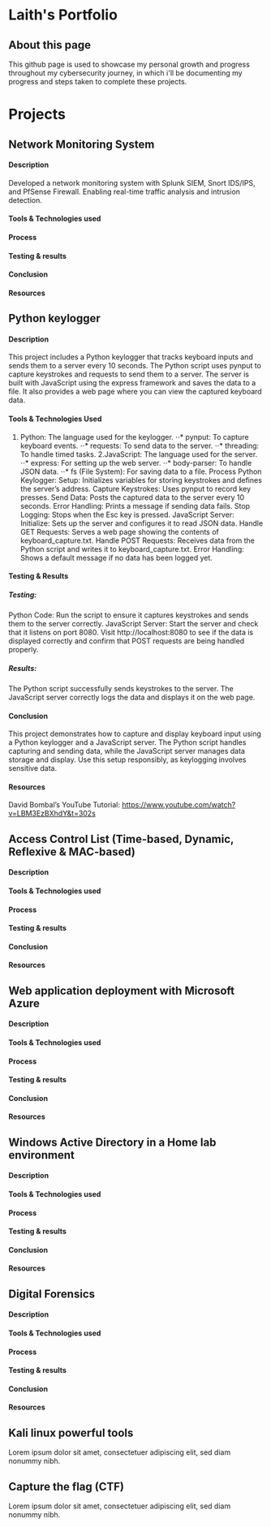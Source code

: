 # Laith's Portfolio
## About this page
This github page is used to showcase my personal growth and progress throughout my cybersecurity journey, in which i'll be documenting my progress and steps taken to complete these projects.
# Projects
## Network Monitoring System
#### Description
Developed a network monitoring system with Splunk SIEM, Snort IDS/IPS, and PfSense Firewall. Enabling real-time traffic analysis and intrusion detection.
#### Tools & Technologies used
#### Process
#### Testing & results
#### Conclusion
#### Resources
## Python keylogger
#### Description
This project includes a Python keylogger that tracks keyboard inputs and sends them to a server every 10 seconds. The Python script uses pynput to capture keystrokes and requests to send them to a server. The server is built with JavaScript using the express framework and saves the data to a file. It also provides a web page where you can view the captured keyboard data.
#### Tools & Technologies Used
1. Python: The language used for the keylogger.
⋅⋅* pynput: To capture keyboard events.
⋅⋅* requests: To send data to the server.
⋅⋅* threading: To handle timed tasks.
2.JavaScript: The language used for the server.
⋅⋅* express: For setting up the web server.
⋅⋅* body-parser: To handle JSON data.
⋅⋅* fs (File System): For saving data to a file.
Process
Python Keylogger:
Setup: Initializes variables for storing keystrokes and defines the server’s address.
Capture Keystrokes: Uses pynput to record key presses.
Send Data: Posts the captured data to the server every 10 seconds.
Error Handling: Prints a message if sending data fails.
Stop Logging: Stops when the Esc key is pressed.
JavaScript Server:
Initialize: Sets up the server and configures it to read JSON data.
Handle GET Requests: Serves a web page showing the contents of keyboard_capture.txt.
Handle POST Requests: Receives data from the Python script and writes it to keyboard_capture.txt.
Error Handling: Shows a default message if no data has been logged yet.
#### Testing & Results
##### Testing:
Python Code: Run the script to ensure it captures keystrokes and sends them to the server correctly.
JavaScript Server: Start the server and check that it listens on port 8080. Visit http://localhost:8080 to see if the data is displayed correctly and confirm that POST requests are being handled properly.
##### Results:
The Python script successfully sends keystrokes to the server.
The JavaScript server correctly logs the data and displays it on the web page.
#### Conclusion
This project demonstrates how to capture and display keyboard input using a Python keylogger and a JavaScript server. The Python script handles capturing and sending data, while the JavaScript server manages data storage and display. Use this setup responsibly, as keylogging involves sensitive data.
#### Resources
David Bombal’s YouTube Tutorial: https://www.youtube.com/watch?v=LBM3EzBXhdY&t=302s
## Access Control List (Time-based, Dynamic, Reflexive & MAC-based)
#### Description
#### Tools & Technologies used
#### Process
#### Testing & results
#### Conclusion
#### Resources
## Web application deployment with Microsoft Azure
#### Description
#### Tools & Technologies used
#### Process
#### Testing & results
#### Conclusion
#### Resources
## Windows Active Directory in a Home lab environment
#### Description
#### Tools & Technologies used
#### Process
#### Testing & results
#### Conclusion
#### Resources
## Digital Forensics
#### Description
#### Tools & Technologies used
#### Process
#### Testing & results
#### Conclusion
#### Resources
## Kali linux powerful tools
Lorem ipsum dolor sit amet, consectetuer adipiscing elit, sed diam nonummy nibh.
## Capture the flag (CTF)
Lorem ipsum dolor sit amet, consectetuer adipiscing elit, sed diam nonummy nibh.
